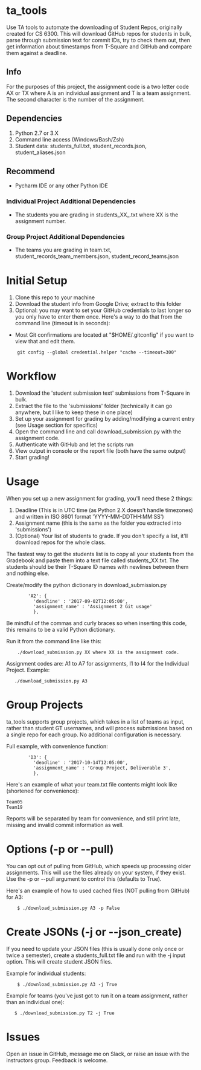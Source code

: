 # ta_tools
Use TA tools to automate the downloading of Student Repos, originally created for CS 6300.
This will download GitHub repos for students in bulk, parse through submission text for commit IDs, try to check them out, then get information about timestamps from T-Square and GitHub and compare them against a deadline.

## Info
For the purposes of this project, the assignment code is a two letter code AX or TX where A is an individual assignment and T is a team assignment. The second character is the number of the assignment.

## Dependencies
1. Python 2.7 or 3.X
2. Command line access (Windows/Bash/Zsh)
3. Student data: students_full.txt, student_records.json, student_aliases.json

## Recommend
* Pycharm IDE or any other Python IDE

### Individual Project Additional Dependencies
* The students you are grading in students_XX_.txt where XX is the assignment number.

### Group Project Additional Dependencies
* The teams you are grading in team.txt, student_records_team_members.json, student_record_teams.json

# Initial Setup
1. Clone this repo to your machine
2. Download the student info from Google Drive; extract to this folder
3. Optional: you may want to set your GitHub credentials to last longer so you only have to enter them once. Here's a way to do that from the command line (timeout is in seconds):
  * Most Git confirmations are located at "$HOME/.gitconfig" if you want to view that and edit them.

```
    git config --global credential.helper "cache --timeout=300"
```

# Workflow
1. Download the 'student submission text' submissions from T-Square in bulk.
2. Extract the file to the 'submissions' folder (technically it can go anywhere, but I like to keep these in one place)
3. Set up your assignment for grading by adding/modifying a current entry (see Usage section for specifics)
4. Open the command line and call download_submission.py with the assignment code.
5. Authenticate with GitHub and let the scripts run
6. View output in console or the report file (both have the same output)
7. Start grading!

# Usage
When you set up a new assignment for grading, you'll need these 2 things:
1. Deadline (This is in UTC time (as Python 2.X doesn't handle timezones) and written in ISO 8601 format 'YYYY-MM-DDTHH:MM:SS')
2. Assignment name (this is the same as the folder you extracted into 'submissions')
3. (Optional) Your list of students to grade. If you don't specify a list, it'll download repos for the whole class.

The fastest way to get the students list is to copy all your students from the Gradebook and paste them into a text file called students_XX.txt.
The students should be their T-Square ID names with newlines between them and nothing else.

Create/modify the python dictionary in download_submission.py
```
        'A2': {
          'deadline' : '2017-09-02T12:05:00',
          'assignment_name' : 'Assignment 2 Git usage'
          },
```
Be mindful of the commas and curly braces so when inserting this code, this remains to be a valid Python dictionary.

Run it from the command line like this:
```
    ./download_submission.py XX where XX is the assignment code.
```

Assignment codes are: A1 to A7 for assignments, I1 to I4 for the Individual Project. Example:
 ```
    ./download_submission.py A3
```

# Group Projects
ta_tools supports group projects, which takes in a list of teams as input, rather than student GT usernames, and will process submissions based on a single repo for each group. No additional configuration is necessary.

Full example, with convenience function:

```
        'D3': {
          'deadline' : '2017-10-14T12:05:00',
          'assignment_name' : 'Group Project, Deliverable 3',
          },
```

Here's an example of what your team.txt file contents might look like (shortened for convenience):
```
Team05
Team19
```

Reports will be separated by team for convenience, and still print late, missing and invalid commit information as well.

# Options (-p or --pull)
You can opt out of pulling from GitHub, which speeds up processing older assignments. This will use the files already on your system, if they exist. Use the -p or --pull argument to control this (defaults to True).

Here's an example of how to used cached files (NOT pulling from GitHub) for A3:
```
    $ ./download_submission.py A3 -p False
```

# Create JSONs (-j or --json_create)
If you need to update your JSON files (this is usually done only once or twice a semester), create a students_full.txt file and run with the -j input option. This will create student JSON files.

Example for individual students:
```
    $ ./download_submission.py A3 -j True
```

Example for teams (you've just got to run it on a team assignment, rather than an individual one):
```
   $ ./download_submission.py T2 -j True
```


# Issues
Open an issue in GitHub, message me on Slack, or raise an issue with the instructors group. Feedback is welcome.
